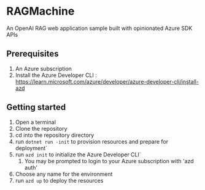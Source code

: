 # RAGMachine
An OpenAI RAG web application sample built with opinionated Azure SDK APIs

## Prerequisites
1. An Azure subscription
1. Install the Azure Developer CLI : https://learn.microsoft.com/azure/developer/azure-developer-cli/install-azd

## Getting started
1. Open a terminal
1. Clone the repository
1. cd into the repository directory
1. run `dotnet run -init` to provision resources and prepare for deployment`
1. run `azd init` to initialize the Azure Developer CLI`
   1. You may be prompted to login to your Azure subscription with 'azd auth'
1. Choose any name for the environment
1. run `azd up` to deploy the resources
